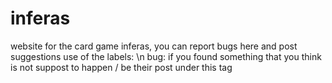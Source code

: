 # inferas
website for the card game inferas, you can report bugs here and post suggestions
use of the labels:
\n
bug: if you found something that you think is not suppost to happen / be their post under this tag

